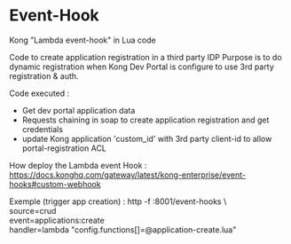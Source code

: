 # Event-Hook
Kong "Lambda event-hook" in Lua code 

Code to create application registration in a third party IDP
Purpose is to do dynamic registration when Kong Dev Portal is configure to use 3rd party registration & auth. 

Code executed : 
- Get dev portal application data
- Requests chaining in soap to create application registration and get credentials
- update Kong application 'custom_id' with 3rd party client-id to allow portal-registration ACL

How deploy the Lambda event Hook : 
https://docs.konghq.com/gateway/latest/kong-enterprise/event-hooks#custom-webhook

Exemple (trigger app creation) : 
http -f :8001/event-hooks \                      
 source=crud \
 event=applications:create \
 handler=lambda "config.functions[]=@application-create.lua"
 
